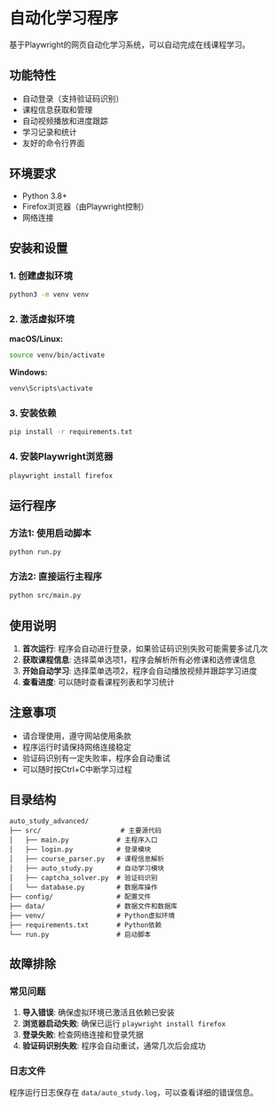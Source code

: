 # 自动化学习程序

基于Playwright的网页自动化学习系统，可以自动完成在线课程学习。

## 功能特性

- 自动登录（支持验证码识别）
- 课程信息获取和管理
- 自动视频播放和进度跟踪
- 学习记录和统计
- 友好的命令行界面

## 环境要求

- Python 3.8+
- Firefox浏览器（由Playwright控制）
- 网络连接

## 安装和设置

### 1. 创建虚拟环境

```bash
python3 -m venv venv
```

### 2. 激活虚拟环境

**macOS/Linux:**
```bash
source venv/bin/activate
```

**Windows:**
```bash
venv\Scripts\activate
```

### 3. 安装依赖

```bash
pip install -r requirements.txt
```

### 4. 安装Playwright浏览器

```bash
playwright install firefox
```

## 运行程序

### 方法1: 使用启动脚本
```bash
python run.py
```

### 方法2: 直接运行主程序
```bash
python src/main.py
```

## 使用说明

1. **首次运行**: 程序会自动进行登录，如果验证码识别失败可能需要多试几次
2. **获取课程信息**: 选择菜单选项1，程序会解析所有必修课和选修课信息
3. **开始自动学习**: 选择菜单选项2，程序会自动播放视频并跟踪学习进度
4. **查看进度**: 可以随时查看课程列表和学习统计

## 注意事项

- 请合理使用，遵守网站使用条款
- 程序运行时请保持网络连接稳定
- 验证码识别有一定失败率，程序会自动重试
- 可以随时按Ctrl+C中断学习过程

## 目录结构

```
auto_study_advanced/
├── src/                    # 主要源代码
│   ├── main.py            # 主程序入口
│   ├── login.py           # 登录模块
│   ├── course_parser.py   # 课程信息解析
│   ├── auto_study.py      # 自动学习模块
│   ├── captcha_solver.py  # 验证码识别
│   └── database.py        # 数据库操作
├── config/                # 配置文件
├── data/                  # 数据文件和数据库
├── venv/                  # Python虚拟环境
├── requirements.txt       # Python依赖
└── run.py                 # 启动脚本
```

## 故障排除

### 常见问题

1. **导入错误**: 确保虚拟环境已激活且依赖已安装
2. **浏览器启动失败**: 确保已运行 `playwright install firefox`
3. **登录失败**: 检查网络连接和登录凭据
4. **验证码识别失败**: 程序会自动重试，通常几次后会成功

### 日志文件

程序运行日志保存在 `data/auto_study.log`，可以查看详细的错误信息。